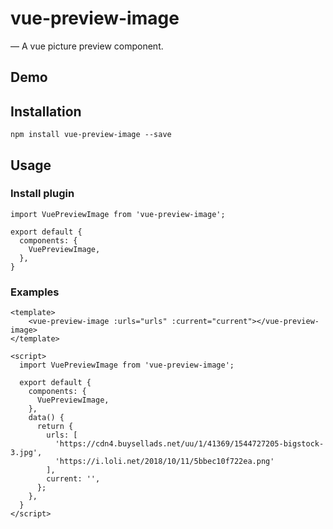 # vue-preview-image

— A vue picture preview component.

## Demo

## Installation

```
npm install vue-preview-image --save
```

## Usage

### Install plugin

```
import VuePreviewImage from 'vue-preview-image';

export default {
  components: {
    VuePreviewImage,
  },
}
```

### Examples

```
<template>
    <vue-preview-image :urls="urls" :current="current"></vue-preview-image>
</template>

<script>
  import VuePreviewImage from 'vue-preview-image';

  export default {
    components: {
      VuePreviewImage,
    },
    data() {
      return {
        urls: [
          'https://cdn4.buysellads.net/uu/1/41369/1544727205-bigstock-3.jpg',
          'https://i.loli.net/2018/10/11/5bbec10f722ea.png'
        ],
        current: '',
      };
    },
  }
</script>
```
